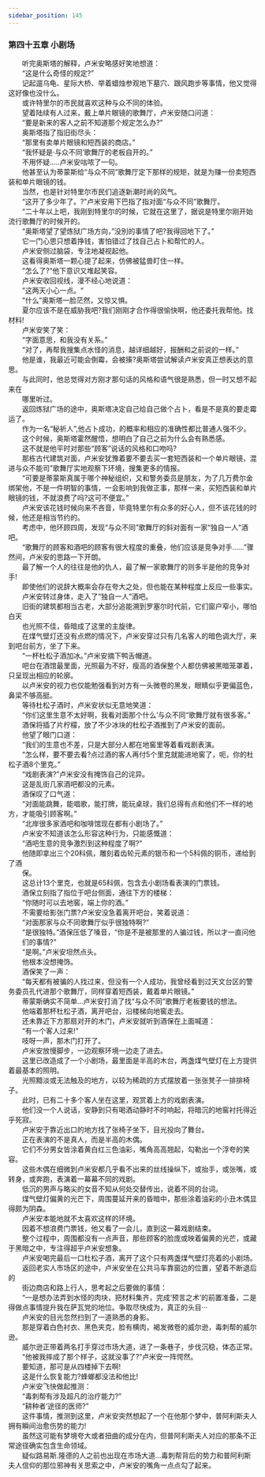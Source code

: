 ```yaml
---
sidebar_position: 145
---
```

### 第四十五章 小剧场  


　　听完奥斯塔的解释，卢米安略感好笑地想道：  
　　“这是什么奇怪的规定?”  
　　记起遛乌龟、星际大桥、举着蜡烛参观地下墓穴、跟风跑步等事情，他又觉得这好像也没什么。  
　　或许特里尔的市民就喜欢这种与众不同的体验。  
　　望着陆续有人过来，戴上单片眼镜的歌舞厅，卢米安随口问道：  
　　“要是新来的客人之前不知道那个规定怎么办?”  
　　奥斯塔指了指旧街尽头：  
　　“那里有卖单片眼镜和短西装的商店。”  
　　“我怀疑是·与众不同’歌舞厅的老板自开的。”  
　　不用怀疑.....卢米安咕哝了一句。  
　　他甚至认为蒂蒙斯给“与众不同”歌舞厅定下那样的规矩，就是为赚一份卖短西装和单片眼镜的钱。  
　　当然，也是针对特里尔市民们追逐新潮时尚的风气。  
　　“这开了多少年了。?”卢米安用下巴指了指对面“与众不同”歌舞厅。  
　　“二十年以上吧，我刚到特里尔的时候，它就在这里了，据说是特里尔刚开始流行歌舞厅的时候开的。  
　　“奥斯塔望了望炼狱广场方向，”没別的事情了吧?我得回地下了。”  
　　它一门心思只想着挣钱，害怕错过了找自己占卜和帮忙的人。  
　　卢米安侧过脑袋，专注地凝视起他。  
　　这看得奥斯塔一颗心提了起来，仿佛被猛兽盯住一样。  
　　”怎么了?“他下意识又堆起笑容。  
　　卢米安收回视线，漫不经心地说道：  
　　”这两天小心一点。“  
　　”什么”奥斯塔一脸茫然，又惊又惧。  
　　夏尔应该不是在威胁我吧?我们刚刚才合作得很愉快啊，他还委托我帮他。找材料!  
　　卢米安笑了笑：  
　　“字面意思，和我没有关系。”  
　　“对了，再帮我搜集点水怪的消息，越详细越好，报酬和之前说的一样。”  
　　他是谁，我最近可能会倒霉，会被揍?奥斯塔尝试解读卢米安真正想表达的意思。  
　　与此同时，他总觉得对方刚才那句话的风格和语气很是熟悉，但一时又想不起来在  
　　哪里听过。  
　　返回炼狱广场的途中，奥斯塔决定自己给自己做个占卜，看是不是真的要走霉运了。  
　　作为一名“秘祈人”,他占卜成功，的概率和相应的准确性都比普通人强不少。  
　　这个时候，奥斯塔霍然醒悟，想明白了自己之前为什么会有熟悉感。  
　　这不就是他平时对那些“顾客”说话的风格和口吻吗?  
　　那栋古代建筑对面，卢米安犹豫着要不要去买一套短西装和一个单片眼镜，混进与众不能司”歌舞厅实地观察下环境，搜集更多的情报。  
　　“可要是蒂蒙斯真属于哪个神秘组织，又和警务委员是朋友，为了几万费尔金绑架他，不是一件明智的事情，一会影响到我做正事，那样一来，买短西装和单片眼镜的钱，不就浪费了吗?这可不便宜。”  
　　卢米安该花钱时候向来不吝音，毕竟特里尔有众多的好心人，但不该花钱的时候，他还是相当节约的。  
　　考虑中，他环顾四周，发现“与众不同”歌舞厅的斜对面有一家“独自一人”酒吧。  
　　“歌舞厅的顾客和酒吧的顾客有很大程度的重叠，他们应该是竞争对手……”骤然间，卢米安的思路一下开朗。  
　　最了解一个人的往往是他的仇人，最了解一家歌舞厅的则多半是他的竞争对手!  
　　即使他们的说辞大概率会存在夸大之处，但也能在某种程度上反应一些事实。  
　　卢米安转过身体，走入了“独自一人”酒吧。  
　　旧街的建筑都相当古老，大部分追能溯到罗塞尔时代前，它们窗户窄小，哪怕白天  
　　也光照不佳，昏暗成了这里的主旋律。  
　　在煤气壁灯还没有点燃的情况下，卢米安穿过只有几名客人的暗色调大厅，来到吧台前方，坐了下来。  
　　“一杯杜松子酒加冰。”卢米安摘下鸭舌帽道。  
　　吧台在酒馆最里面，光照最为不好，瘦高的酒保整个人都仿佛被黑暗笼罩着，只呈现出相应的轮廓。  
　　以卢米安的视力也仅能勉强看到对方有一头微卷的黑发，眼睛似乎更偏蓝色，鼻梁不够高挺。  
　　等待杜松子酒时，卢米安状似无意地笑道：  
　　“你们这里生意不太好啊，我看对面那个什么‘与众不同“歌舞厅就有很多客。”  
　　酒保将插了片柠檬，放了不少冰块的杜松子酒推到了卢米安的面前。  
　　他望了眼门口道：  
　　“我们的生意也不差，只是大部分人都在地窖里等着看戏剧表演。  
　　“怎么样，要不要去看?点过酒的客人再付5个里克就能进地窖了，呃，你的杜松子酒8个里克。”  
　　“戏剧表演?”卢米安没有掩饰自己的诧异。  
　　这是乱街几家酒吧都没的元素。  
　　酒保叹了口气道：  
　　“对面能跳舞，能唱歌，能打牌，能玩桌球，我们总得有点和他们不一样的地方，才能吸引顾客啊。”  
　　“北岸很多家酒吧和咖啡馆现在都有小剧场了。”  
　　卢米安不知道该怎么形容这种行为，只能感慨道：  
　　“酒吧生意的竞争激烈到这种程度了啊?”  
　　他随即拿出三个20科佩，雕刻着齿轮元素的银币和一个5科佩的铜币，递给到了酒  
　　保。  
　　这总计13个里克，也就是65科佩，包含去小剧场看表演的门票钱。  
　　酒保立刻指了指位于吧台侧面，通往下方的楼梯：  
　　“你随时可以去地窖，端上你的酒。”  
　　不需要给影张门票?卢米安没急着离开吧台，笑着说道：  
　　“对面那家与众不同歌舞厅似乎很独特啊?”  
　　“是很独特。”酒保压低了嗓音，“你是不是被那里的人骗过钱，所以才一直问他  
　　们的事情?”  
　　“是啊。”卢米安坦然点头。  
　　他根本没想掩饰。  
　　酒保笑了一声：  
　　“每天都有被骗的人找过来，但没有一个人成功，我曾经看到过天文台区的警务委员孔代进那个歌舞厅，同样穿着短西装，戴着单片眼镜。”  
　　蒂蒙斯确实不简单…卢米安打消了找“与众不同”歌舞厅老板要钱的想法。  
　　他端着那杯杜松子酒，离开吧台，沿楼梯向地窖走去。  
　　还未靠近下方那扇对开的木门，卢米安就听到酒保在上面喊道：  
　　“有一个客人过来!”  
　　吱呀一声，那木门打开了。  
　　卢米安放慢脚步，一边观察环境一边走了进去。  
　　这里已改造成了一个小剧场，最里面是半高的木台，两盏煤气壁灯在上方提供着最基本的照明。  
　　光照黯淡或无法触及的地方，以较为稀疏的方式摆放着一张张凳子一排排椅子。  
　　此时，已有二十多个客人坐在这里，观赏着上方的戏剧表演。  
　　他们没一个人说话，安静到只有喝酒动静时不时响起，将暗沉的地窖衬托得近乎死寂。  
　　卢米安于靠近出口的地方找了张椅子坐下，目光投向了舞台。  
　　正在表演的不是真人，而是半高的木偶。  
　　它们不分男女皆涂着黄白红三色油彩，嘴角高高翘起，勾勒出一个浮夸的笑容。  
　　这些木偶在细微到卢米安都几乎看不出来的丝线操纵下，或抬手，或张嘴，或转身，或奔跑，表演着一幕幕不同的戏剧。  
　　低沉的男声与略尖的女音不知从何处交替传出，说着不同的台词。  
　　煤气壁灯偏黄的光芒下，周围蔓延开来的昏暗中，那些涂着油彩的小丑木偶显得颇为阴森。  
　　卢米安本能地就不太喜欢这样的环境。  
　　因着不想浪费门票钱，他又看了一会儿，直到这一幕戏剧结束。  
　　整个过程中，周围都没有一点声音，那些顾客的脸庞或映着偏黄的光芒，或藏于黑暗之中，专注得超乎卢米安想象。  
　　卢米安喝完最后一口杜松子酒，离开了这个只有两盏煤气壁灯亮着的小剧场。  
　　返回老实人市场区的途中，卢米安坐在公共马车靠窗边的位置，望着不断退后的  
　　街边商店和路上行人，思考起之后要做的事情：  
　　“一是想办法弄到水怪的肉块，把材料集齐，完成‘预言之术’的前置准备，二是得做点事情提升我在萨瓦党的地位。争取尽快成为，真正的头目···  
　　卢米安的目光忽然扫到了一道熟悉的身影。  
　　那是穿着白色衬衣、黑色夹克，脸有横肉，褐发微卷的威尔逊，毒刺帮的威尔逊。  
　　威尔逊正带着两名打手穿过市场大道，进了一条巷子，步伐沉稳，体态正常。  
　　“他被我摔成了那个样子，这就没事了?”卢米安一阵愕然。  
　　要知道，那可是从四楼掉下去啊!  
　　这是什么恢复能力?蜂螂都没法和他比!  
　　卢米安飞快做起推测：  
　　“毒刺帮有涉及超凡的治疗能力?”  
　　“耕种者’途径的医师?”  
　　这件事情，推测到这里，卢米安突然想起了一个在他那个梦中，普阿利斯夫人拥有瞬间治愈伤势的能力!  
　　虽然这可能有梦境夸大或者扭曲的成分在内，但普阿利斯夫人对应的那条不正常途径确实包含生命领域。  
　　疑似路易斯.隆德的人之前也出现在市场大道…毒刺帮背后的势力和普阿利斯夫人信仰的那位邪神有关思索之中，卢米安的嘴角一点点勾了起来。  
